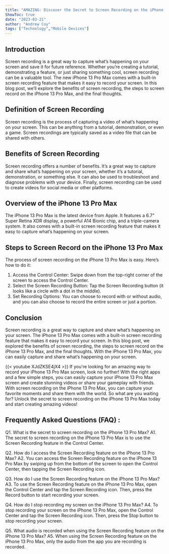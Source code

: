 ```yaml
---
title: "AMAZING: Discover the Secret to Screen Recording on the iPhone 13 Pro Max!"
ShowToc: true 
date: "2023-03-21"
author: "Andrew Coy" 
tags: ["Technology","Mobile Devices"]
---
```

## Introduction

Screen recording is a great way to capture what’s happening on your screen and save it for future reference. Whether you’re creating a tutorial, demonstrating a feature, or just sharing something cool, screen recording can be a valuable tool. The new iPhone 13 Pro Max comes with a built-in screen recording feature that makes it easy to record your screen. In this blog post, we’ll explore the benefits of screen recording, the steps to screen record on the iPhone 13 Pro Max, and the final thoughts. 

## Definition of Screen Recording

Screen recording is the process of capturing a video of what’s happening on your screen. This can be anything from a tutorial, demonstration, or even a game. Screen recordings are typically saved as a video file that can be shared with others. 

## Benefits of Screen Recording

Screen recording offers a number of benefits. It’s a great way to capture and share what’s happening on your screen, whether it’s a tutorial, demonstration, or something else. It can also be used to troubleshoot and diagnose problems with your device. Finally, screen recording can be used to create videos for social media or other platforms. 

## Overview of the iPhone 13 Pro Max

The iPhone 13 Pro Max is the latest device from Apple. It features a 6.7” Super Retina XDR display, a powerful A14 Bionic chip, and a triple-camera system. It also comes with a built-in screen recording feature that makes it easy to capture what’s happening on your screen. 

## Steps to Screen Record on the iPhone 13 Pro Max

The process of screen recording on the iPhone 13 Pro Max is easy. Here’s how to do it: 

1. Access the Control Center: Swipe down from the top-right corner of the screen to access the Control Center. 
2. Select the Screen Recording Button: Tap the Screen Recording button (it looks like a circle with a dot in the middle). 
3. Set Recording Options: You can choose to record with or without audio, and you can also choose to record the entire screen or just a portion. 

## Conclusion

Screen recording is a great way to capture and share what’s happening on your screen. The iPhone 13 Pro Max comes with a built-in screen recording feature that makes it easy to record your screen. In this blog post, we explored the benefits of screen recording, the steps to screen record on the iPhone 13 Pro Max, and the final thoughts. With the iPhone 13 Pro Max, you can easily capture and share what’s happening on your screen.

{{< youtube XJdZKSE4jX4 >}} 
If you're looking for an amazing way to record your iPhone 13 Pro Max screen, look no further! With the right apps and a few simple steps, you can easily capture your iPhone 13 Pro Max screen and create stunning videos or share your gameplay with friends. With screen recording on the iPhone 13 Pro Max, you can capture your favorite moments and share them with the world. So what are you waiting for? Unlock the secret to screen recording on the iPhone 13 Pro Max today and start creating amazing videos!

## Frequently Asked Questions (FAQ) :
Q1. What is the secret to screen recording on the iPhone 13 Pro Max?
A1. The secret to screen recording on the iPhone 13 Pro Max is to use the Screen Recording feature in the Control Center.

Q2. How do I access the Screen Recording feature on the iPhone 13 Pro Max?
A2. You can access the Screen Recording feature on the iPhone 13 Pro Max by swiping up from the bottom of the screen to open the Control Center, then tapping the Screen Recording icon.

Q3. How do I use the Screen Recording feature on the iPhone 13 Pro Max?
A3. To use the Screen Recording feature on the iPhone 13 Pro Max, open the Control Center and tap the Screen Recording icon. Then, press the Record button to start recording your screen.

Q4. How do I stop recording my screen on the iPhone 13 Pro Max?
A4. To stop recording your screen on the iPhone 13 Pro Max, open the Control Center and tap the Screen Recording icon. Then, press the Stop button to stop recording your screen.

Q5. What audio is recorded when using the Screen Recording feature on the iPhone 13 Pro Max?
A5. When using the Screen Recording feature on the iPhone 13 Pro Max, only the audio from the app you are recording is recorded.


